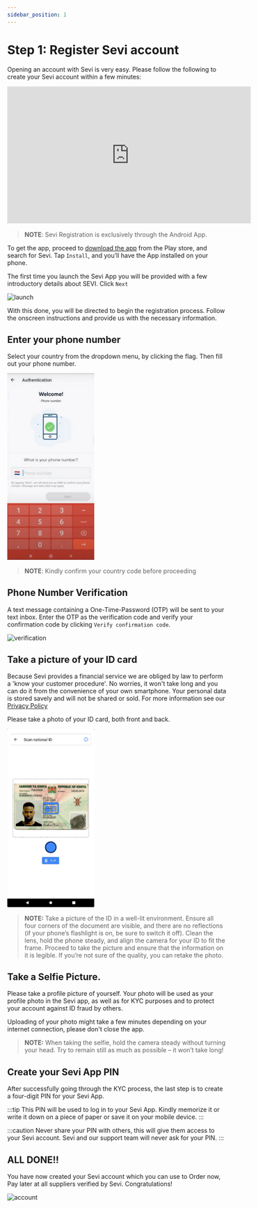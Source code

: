 ```yaml
---
sidebar_position: 1
---
```



# Step 1: Register Sevi account
Opening an account with Sevi is very easy. Please follow the following to create your Sevi account within a few minutes:

<iframe width="560" height="315" src="https://www.youtube.com/embed/QC7xzUM708I" title="YouTube video player" frameborder="0" allow="accelerometer; autoplay; clipboard-write; encrypted-media; gyroscope; picture-in-picture; web-share" allowfullscreen></iframe>

> **NOTE**: Sevi Registration is exclusively through the Android App.

To get the app, proceed to [download the app](https://sevi.io/app) from  the Play store, and search for Sevi. Tap `Install`, and you’ll have the App installed on your phone.

The first time you launch the Sevi App you will be provided with a few introductory details about SEVI. Click `Next` 

<img src="/register/firstlaunch.png" alt="launch" width="200"/>

With this done, you will be directed to begin the registration process. Follow the onscreen instructions and provide us with the necessary information.

## Enter your phone number
Select your country from the dropdown menu, by clicking the flag. Then fill out your phone number.

<img src="../../static/img/PhonenumberverificationSTEP1.png" alt="verification" width="200"/>


> **NOTE**: Kindly confirm your country code before proceeding

## Phone Number Verification
 A text message containing a One-Time-Password (OTP) will be sent to your text inbox. Enter the OTP as the verification code and verify your confirmation code by clicking `Verify confirmation code`.

 <img src="/register/verification.png" alt="verification" width="200"/>

## Take a picture of your ID card
Because Sevi provides a financial service we are obliged by law to perform a 'know your customer procedure'. No worries, it won't take long and you can do it from the convenience of your own smartphone. Your personal data is stored savely and will not be shared or sold. For more information see our [Privacy Policy](/privacy)

Please take a photo of your ID card, both front and back.

 <img src="../../static/img/IDSTEP1WEBSITE.png" alt="KYCID" width="200"/>

> **NOTE:** Take a picture of the ID in a well-lit environment.  Ensure all four corners of the document are visible, and there are no reflections (if your phone’s flashlight is on, be sure to switch it off). Clean the lens, hold the phone steady, and align the camera for your ID to fit the frame. Proceed to take the picture and ensure that the information on it is legible. If you’re not sure of the quality, you can retake the photo.

## Take a Selfie Picture.
Please take a profile picture of yourself. Your photo will be used as your profile photo in the Sevi app, as well as for KYC purposes and to protect your account against ID fraud by others. 

Uploading of your photo might take a few minutes depending on your internet connection, please don't close the app.

> **NOTE:** When taking the selfie, hold the camera steady without turning your head. Try to remain still as much as possible – it won’t take long!

## Create your Sevi App PIN
After successfully going through the KYC process, the last step is to create a four-digit PIN for your Sevi App. 

:::tip
This PIN will be used to log in to your Sevi App. Kindly memorize it or write it down on a piece of paper or save it on your mobile device.
:::

:::caution
Never share your PIN with others, this will give them access to your Sevi account. Sevi and our support team will never ask for your PIN. 
:::

## ALL DONE!!
You have now created your Sevi account which you can use to Order now, Pay later at all suppliers verified by Sevi. Congratulations!

 <img src="/register/Personalwallet2.png" alt="account" width="200"/>


